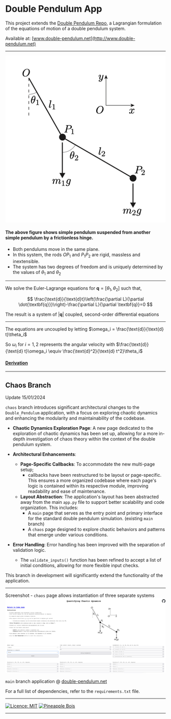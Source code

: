# Double Pendulum App

This project extends the [Double Pendulum Repo](https://github.com/pineapple-bois/Double_Pendulum), a Lagrangian formulation of the equations of motion of a double pendulum system. 

Available at:
[www.double-pendulum.net](http://www.double-pendulum.net)

----

![img](assets/Double_Pendulum.png)

#### The above figure shows simple pendulum suspended from another simple pendulum by a frictionless hinge. 
- Both pendulums move in the same plane. 
- In this system, the rods $OP_1$ and $P_1P_2$ are rigid, massless and inextensible.
- The system has two degrees of freedom and is uniquely determined by the values of $\theta_1$ and $\theta_2$

----

We solve the Euler-Lagrange equations for $\textbf{q} = [\theta_1, \theta_2]$ such that, 

$$
\frac{\text{d}}{\text{d}t}\left(\frac{\partial L}{\partial \dot{\textbf{q}}}\right)-\frac{\partial L}{\partial \textbf{q}}=0
$$

The result is a system of $|\textbf{q}|$ coupled, second-order differential equations

----

The equations are uncoupled by letting $\omega_i = \frac{\text{d}}{\text{d} t}\theta_i$

So $\omega_i$ for $i=1,2$ represents the angular velocity with $\frac{\text{d}}{\text{d} t}\omega_i \equiv \frac{\text{d}^2}{\text{d} t^2}\theta_i$

#### [Derivation](https://github.com/pineapple-bois/Double_Pendulum/blob/master/Derivation.ipynb)

----

## Chaos Branch

Update 15/01/2024

`chaos` branch introduces significant architectural changes to the `Double_Pendulum` application, with a focus on exploring chaotic dynamics and enhancing the modularity and maintainability of the codebase.

- **Chaotic Dynamics Exploration Page**: A new page dedicated to the exploration of chaotic dynamics has been set up, allowing for a more in-depth investigation of chaos theory within the context of the double pendulum system.

- **Architectural Enhancements**: 
    - **Page-Specific Callbacks**: To accommodate the new multi-page setup; 
      - callbacks have been restructured to be layout or page-specific. This ensures a more organized codebase where each page's logic is contained within its respective module, improving readability and ease of maintenance.
    - **Layout Abstraction**: The application's layout has been abstracted away from the main `app.py` file to support better scalability and code organization. This includes:
      - A `main` page that serves as the entry point and primary interface for the standard double pendulum simulation. (existing `main` branch)
      - A `chaos` page designed to explore chaotic behaviors and patterns that emerge under various conditions.
- **Error Handling**: Error handling has been improved with the separation of validation logic. 
  - The `validate_inputs()` function has been refined to accept a list of initial conditions, allowing for more flexible input checks.


This branch in development will significantly extend the functionality of the application.

----

Screenshot - `chaos` page allows instantiation of three separate systems
![img](assets/chaos_page.png)

`main` branch application @ [double-pendulum.net](http://www.double-pendulum.net)

For a full list of dependencies, refer to the `requirements.txt` file.

----

[![Licence: MIT](https://img.shields.io/badge/Licence-MIT-yellow.svg)](LICENSE.md) [![Pineapple Bois](https://img.shields.io/badge/Website-Pineapple_Bois-5087B2.svg?style=flat&logo=telegram)](https://pineapple-bois.github.io)

----
